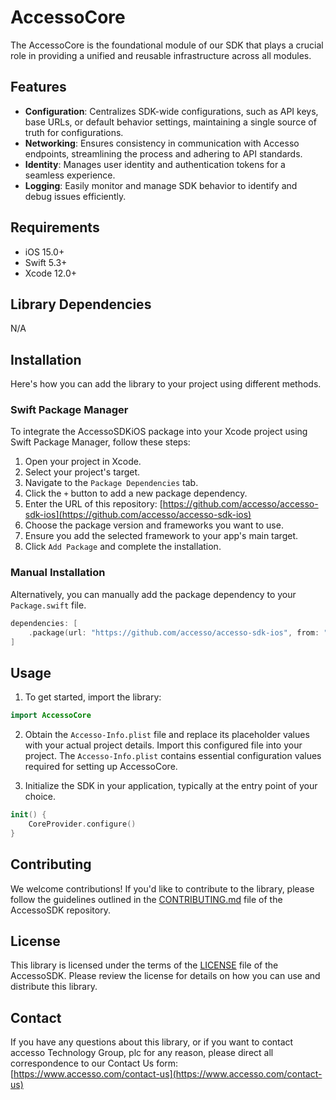 # AccessoCore
The AccessoCore is the foundational module of our SDK that plays a crucial role in providing a unified and reusable infrastructure across all modules.

## Features

- **Configuration**: Centralizes SDK-wide configurations, such as API keys, base URLs, or default behavior settings, maintaining a single source of truth for configurations.
- **Networking**: Ensures consistency in communication with Accesso endpoints, streamlining the process and adhering to API standards.
- **Identity**: Manages user identity and authentication tokens for a seamless experience.
- **Logging**: Easily monitor and manage SDK behavior to identify and debug issues efficiently.
  
## Requirements
- iOS 15.0+
- Swift 5.3+
- Xcode 12.0+

## Library Dependencies
N/A

## Installation
Here's how you can add the library to your project using different methods.

### Swift Package Manager
To integrate the AccessoSDKiOS package into your Xcode project using Swift Package Manager, follow these steps:

1. Open your project in Xcode.
2. Select your project's target.
3. Navigate to the `Package Dependencies` tab.
4. Click the `+` button to add a new package dependency.
5. Enter the URL of this repository: [https://github.com/accesso/accesso-sdk-ios](https://github.com/accesso/accesso-sdk-ios)
6. Choose the package version and frameworks you want to use.
7. Ensure you add the selected framework to your app's main target.
8. Click `Add Package` and complete the installation.

### Manual Installation
Alternatively, you can manually add the package dependency to your `Package.swift` file.

```swift
dependencies: [
    .package(url: "https://github.com/accesso/accesso-sdk-ios", from: "1.0.0")
]
```

## Usage
1. To get started, import the library:
```swift
import AccessoCore 
```

2. Obtain the `Accesso-Info.plist` file and replace its placeholder values with your actual project details. Import this configured file into your project. The `Accesso-Info.plist` contains essential configuration values required for setting up AccessoCore.

3. Initialize the SDK in your application, typically at the entry point of your choice. 
```swift
init() {
    CoreProvider.configure()
}
```

## Contributing
We welcome contributions! If you'd like to contribute to the library, please follow the guidelines outlined in the [CONTRIBUTING.md](https://github.com/accesso/accesso-sdk-ios/blob/dev/CONTRIBUTING.md) file of the AccessoSDK repository.

## License
This library is licensed under the terms of the [LICENSE](https://github.com/accesso/accesso-sdk-ios/blob/dev/LICENSE) file of the AccessoSDK. Please review the license for details on how you can use and distribute this library.

## Contact
If you have any questions about this library, or if you want to contact accesso Technology Group, plc for any reason, please direct all correspondence to our Contact Us form: [https://www.accesso.com/contact-us](https://www.accesso.com/contact-us)